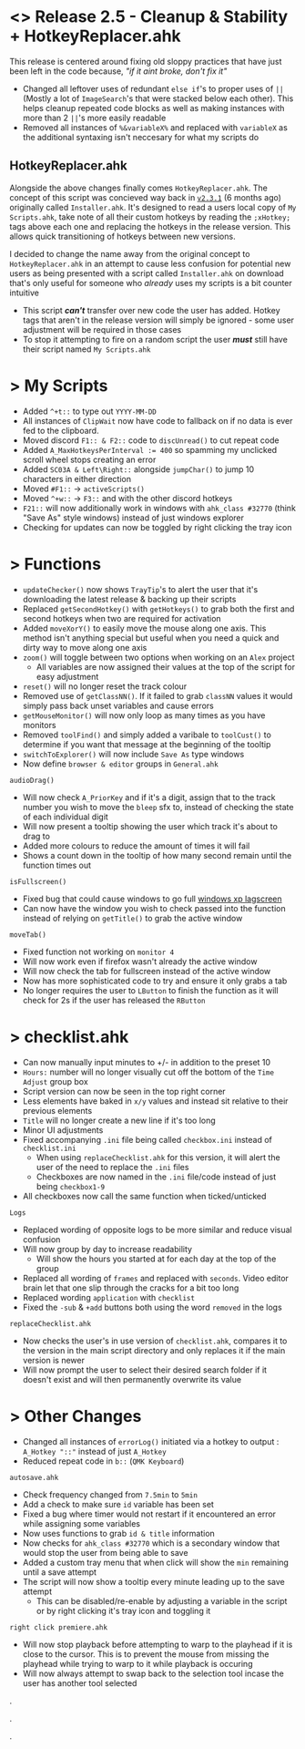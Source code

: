 # <> Release 2.5 - Cleanup & Stability + HotkeyReplacer.ahk
This release is centered around fixing old sloppy practices that have just been left in the code because, *"if it aint broke, don't fix it"*
- Changed all leftover uses of redundant `else if`'s to proper uses of `||` (Mostly a lot of `ImageSearch`'s that were stacked below each other). This helps cleanup repeated code blocks as well as making instances with more than 2 `||`'s more easily readable
- Removed all instances of `%&variableX%` and replaced with `variableX` as the additional syntaxing isn't neccesary for what my scripts do

## HotkeyReplacer.ahk
Alongside the above changes finally comes `HotkeyReplacer.ahk`. The concept of this script was concieved way back in [`v2.3.1`](https://github.com/Tomshiii/ahk/releases/tag/v2.3.1) (6 months ago) originally called `Installer.ahk`. It's designed to read a users local copy of `My Scripts.ahk`, take note of all their custom hotkeys by reading the `;xHotkey;` tags above each one and replacing the hotkeys in the release version. This allows quick transitioning of hotkeys between new versions.

I decided to change the name away from the original concept to `HotkeyReplacer.ahk` in an attempt to cause less confusion for potential new users as being presented with a script called `Installer.ahk` on download that's only useful for someone who *already* uses my scripts is a bit counter intuitive
- This script ***can't*** transfer over new code the user has added. Hotkey tags that aren't in the release version will simply be ignored - some user adjustment will be required in those cases
- To stop it attempting to fire on a random script the user ***must*** still have their script named `My Scripts.ahk`

# > My Scripts
- Added `^+t::` to type out `YYYY-MM-DD`
- All instances of `ClipWait` now have code to fallback on if no data is ever fed to the clipboard.
- Moved discord `F1:: & F2::` code to `discUnread()` to cut repeat code
- Added `A_MaxHotkeysPerInterval := 400` so spamming my unclicked scroll wheel stops creating an error
- Added `SC03A & Left\Right::` alongside `jumpChar()` to jump 10 characters in either direction
- Moved `#F1::` -> `activeScripts()`
- Moved `^+w::` -> `F3::` and with the other discord hotkeys
- `F21::` will now additionally work in windows with `ahk_class #32770` (think "Save As" style windows) instead of just windows explorer
- Checking for updates can now be toggled by right clicking the tray icon

# > Functions
- `updateChecker()` now shows `TrayTip`'s to alert the user that it's downloading the latest release & backing up their scripts
- Replaced `getSecondHotkey()` with `getHotkeys()` to grab both the first and second hotkeys when two are required for activation
- Added `moveXorY()` to easily move the mouse along one axis. This method isn't anything special but useful when you need a quick and dirty way to move along one axis
- `zoom()` will toggle between two options when working on an `Alex` project
    - All variables are now assigned their values at the top of the script for easy adjustment
- `reset()` will no longer reset the track colour
- Removed use of `getClassNN()`. If it failed to grab `classNN` values it would simply pass back unset variables and cause errors
- `getMouseMonitor()` will now only loop as many times as you have monitors
- Removed `toolFind()` and simply added a varibale to `toolCust()` to determine if you want that message at the beginning of the tooltip
- `switchToExplorer()` will now include `Save As` type windows
- Now define `browser & editor` groups in `General.ahk`

`audioDrag()`
- Will now check `A_PriorKey` and if it's a digit, assign that to the track number you wish to move the `bleep` sfx to, instead of checking the state of each individual digit
- Will now present a tooltip showing the user which track it's about to drag to
- Added more colours to reduce the amount of times it will fail
- Shows a count down in the tooltip of how many second remain until the function times out

`isFullscreen()`
- Fixed bug that could cause windows to go full [windows xp lagscreen](https://tinyurl.com/23vobypv)
- Can now have the window you wish to check passed into the function instead of relying on `getTitle()` to grab the active window

`moveTab()`
- Fixed function not working on `monitor 4`
- Will now work even if firefox wasn't already the active window
- Will now check the tab for fullscreen instead of the active window
- Now has more sophisticated code to try and ensure it only grabs a tab
- No longer requires the user to `LButton` to finish the function as it will check for 2s if the user has released the `RButton`

# > checklist.ahk
- Can now manually input minutes to +/- in addition to the preset 10
- `Hours:` number will no longer visually cut off the bottom of the `Time Adjust` group box
- Script version can now be seen in the top right corner
- Less elements have baked in `x/y` values and instead sit relative to their previous elements
- `Title` will no longer create a new line if it's too long
- Minor UI adjustments
- Fixed accompanying `.ini` file being called `checkbox.ini` instead of `checklist.ini`
    - When using `replaceChecklist.ahk` for this version, it will alert the user of the need to replace the `.ini` files
    - Checkboxes are now named in the `.ini` file/code instead of just being `checkbox1-9`
- All checkboxes now call the same function when ticked/unticked

`Logs`
- Replaced wording of opposite logs to be more similar and reduce visual confusion
- Will now group by day to increase readability
    - Will show the hours you started at for each day at the top of the group
- Replaced all wording of `frames` and replaced with `seconds`. Video editor brain let that one slip through the cracks for a bit too long
- Replaced wording `application` with `checklist`
- Fixed the `-sub` & `+add` buttons both using the word `removed` in the logs

`replaceChecklist.ahk`
- Now checks the user's in use version of `checklist.ahk`, compares it to the version in the main script directory and only replaces it if the main version is newer
- Will now prompt the user to select their desired search folder if it doesn't exist and will then permanently overwrite its value

# > Other Changes
- Changed all instances of `errorLog()` initiated via a hotkey to output : `A_Hotkey "::"` instead of just `A_Hotkey`
- Reduced repeat code in `b::` (`QMK Keyboard`)

`autosave.ahk`
- Check frequency changed from `7.5min` to `5min`
- Add a check to make sure `id` variable has been set
- Fixed a bug where timer would not restart if it encountered an error while assigning some variables
- Now uses functions to grab `id & title` information
- Now checks for `ahk_class #32770` which is a secondary window that would stop the user from being able to save
- Added a custom tray menu that when click will show the `min` remaining until a save attempt
- The script will now show a tooltip every minute leading up to the save attempt
    - This can be disabled/re-enable by adjusting a variable in the script or by right clicking it's tray icon and toggling it

`right click premiere.ahk`
- Will now stop playback before attempting to warp to the playhead if it is close to the cursor. This is to prevent the mouse from missing the playhead while trying to warp to it while playback is occuring
- Will now always attempt to swap back to the selection tool incase the user has another tool selected

.

.

.